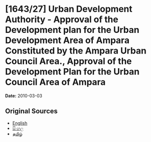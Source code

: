 # [1643/27] Urban Development Authority - Approval of the Development plan for the Urban Development Area of Ampara Constituted by the Ampara Urban Council Area., Approval of the Development Plan for the Urban Council Area of Ampara

**Date:** 2010-03-03

## Original Sources

- [English](https://documents.gov.lk/view/extra-gazettes/2010/3/1643-27_E.pdf)
- [සිංහල](https://documents.gov.lk/view/extra-gazettes/2010/3/1643-27_S.pdf)
- [தமிழ்](https://documents.gov.lk/view/extra-gazettes/2010/3/1643-27_T.pdf)
